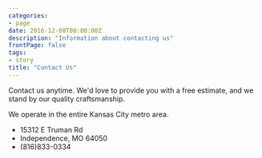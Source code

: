 ```yaml
---
categories:
- page
date: 2016-12-08T00:00:00Z
description: "Information about contacting us"
frontPage: false
tags:
- story
title: "Contact Us"
---
```


Contact us anytime. We'd love to provide you with a free estimate, and we stand by our quality craftsmanship.

We operate in the entire Kansas City metro area.

<ul class="mdl-list">
  <li class="mdl-list__item"><span class="mdl-list__item-primary-content"><i class="fa fa-fw fa-envelope"></i> 15312 E Truman Rd</span></li>
  <li class="mdl-list__item"><span class="mdl-list__item-primary-content"><i class="fa fa-fw"></i> Independence, MO 64050</span></li>
  <li class="mdl-list__item"><span class="mdl-list__item-primary-content"><i class="fa fa-fw fa-phone"></i> (816)833-0334</span></li>
</ul>
